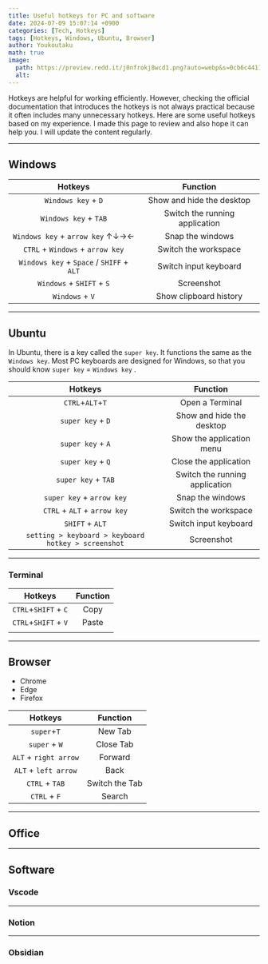 ```yaml
---
title: Useful hotkeys for PC and software
date: 2024-07-09 15:07:14 +0900
categories: [Tech, Hotkeys]
tags: [Hotkeys, Windows, Ubuntu, Browser]
author: Youkoutaku
math: true
image:
  path: https://preview.redd.it/j0nfrokj8wcd1.png?auto=webp&s=0cb6c441156b86324690d664eb02e258b45ebb78
  alt: 
---
```


Hotkeys are helpful for working efficiently. However, checking the official documentation that introduces the hotkeys is not always practical because it often includes many unnecessary hotkeys. Here are some useful hotkeys based on my experience. I made this page to review and also hope it can help you. I will update the content regularly. 

---
## Windows 


|                  Hotkeys                  |            Function            |
| :---------------------------------------: | :----------------------------: |
|            `Windows key` + `D`            |   Show and hide the desktop    |
|           `Windows key` + `TAB`           | Switch the running application |
|     `Windows key` + `arrow key` ↑↓→←      |        Snap the windows        |
|     `CTRL` + `Windows` + `arrow key`      |      Switch the workspace      |
| `Windows key` + `Space` / `SHIFF` + `ALT` |     Switch input keyboard      |
|         `Windows` + `SHIFT` + `S`         |           Screenshot           |
|             `Windows` +  `V`              |     Show clipboard history     |

---
## Ubuntu
In Ubuntu, there is a key called the `super key`. It functions the same as the `Windows key`. Most PC keyboards are designed for Windows, so that you should know `super key` = `Windows key` .


|                            Hotkeys                             |            Function            |
| :------------------------------------------------------------: | :----------------------------: |
|                        `CTRL`+`ALT`+`T`                        |        Open a Terminal         |
|                       `super key` + `D`                        |   Show and hide the desktop    |
|                       `super key` + `A`                        |   Show the application menu    |
|                       `super key` + `Q`                        |     Close the application      |
|                      `super key` + `TAB`                       | Switch the running application |
|                   `super key` + `arrow key`                    |        Snap the windows        |
|                  `CTRL` + `ALT` + `arrow key`                  |      Switch the workspace      |
|                        `SHIFT` + `ALT`                         |     Switch input keyboard      |
| `setting > keyboard > keyboard hotkey > screenshot` |           Screenshot           |

---
### Terminal

|       Hotkeys        | Function |
| :------------------: | :------: |
| `CTRL`+`SHIFT` + `C` |   Copy   |
| `CTRL`+`SHIFT` + `V` |  Paste   |
|                      |          |


---
## Browser
- Chrome
- Edge
- Firefox

|        Hotkeys        |    Function    |
| :-------------------: | :------------: |
|      `super`+`T`      |    New Tab     |
|     `super` + `W`     |   Close Tab    |
| `ALT` + `right arrow` |    Forward     |
| `ALT` + `left arrow`  |      Back      |
|    `CTRL` + `TAB`     | Switch the Tab |
|     `CTRL` + `F`      |     Search     |

---
## Office

---
## Software

### Vscode


---
### Notion

---
### Obsidian

